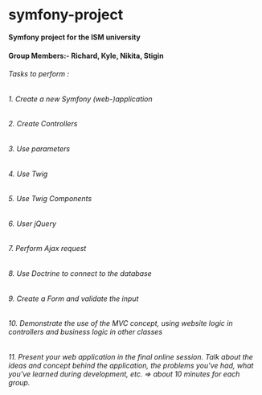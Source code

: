 # symfony-project
**Symfony project for the ISM university**

#### Group Members:- Richard, Kyle, Nikita, Stigin



###### Tasks to perform : 

###### 1. Create a new Symfony (web-)application

###### 2. Create Controllers
###### 3. Use parameters
###### 4. Use Twig
###### 5. Use Twig Components
###### 6. User jQuery
###### 7. Perform Ajax request
###### 8. Use Doctrine to connect to the database
###### 9. Create a Form and validate the input
###### 10. Demonstrate the use of the MVC concept, using website logic in controllers and business logic in other classes
###### 11. Present your web application in the final online session. Talk about the ideas and concept behind the application, the problems you've had, what you've learned during development, etc. => about 10 minutes for each group.


